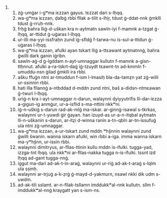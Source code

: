 <ol>
  <li>
    <ol>
      <li>zġ-umġar i-gʷma iɛzzan gayus. tɛzzat dari s-lḥqq.</li>
      <li>wa-gʷma iɛzzan, ḍalbġ rbbi fllak a-tilit s-lh̬ir, tdust ġ-ddat-nnk ġmklli tdust ġ-rruḥ-nnk.</li>
      <li>frḥġ bahra lliġ-d-uškan kra n-aytmatn sawln-iyi f-mamnk a-tzgat ġ-lḥqq, ar-ttidut ġ-uġaras l-lḥqq.</li>
      <li>ur-illi ma-yyi-issfraḥn zund iġ-sfldġ f-tarwa-nu is-sul-a-ttidun ġ-uġaras l-lḥqq.</li>
      <li>wa-gʷma iɛzzan, afulki ayan tskart lliġ a-ttɛawant aytmatnnġ, bahra ġwilli dark ganin iġribn.</li>
      <li>sawln-aġ-d ġ-lgddam n-ayt-umnaggar kullutn f-mamnk a-gisn-ttḥnnut. afulki a-ra-tskrt-daġ iġ-tzuydt tɛawnt-tn ad-kmmln f-umuddu-nsn ġilad ġmklli ira rbbi.</li>
      <li>ašku ffuġn ntni ar-tmuddun f-ism l-lmasiḥ bla-da-tamẓn yat zġ-willi ur-ssinnin rbbi.</li>
      <li>hati illa fllannġ a-ntbddad d-mddn zund ntni, baš a-didsn-ntmɛawan ġ-twuri l-lḥqq.</li>
      <li>uriġ-n kra i-ayt-umnaggar n-darun, walaynni dyiyyutrifis lli-dar-iɛzza a-gigun-ig anmġur, ur-a-isflid s-ma-nttini nkkʷni.</li>
      <li>iġ-n-uškiġ s-darun rad-ak-mlġ ma-iskar. ar-ginnġ-isawal s-tkrkas, walaynni ur-t-yuwdi ġir ġayan. han izuyd-as ur-a-n-itqbal aytmatn lli-n-uškanin s-darun, ar-itẓi d-winna ranin a-tn-qbln ar-tn-issufuġ ula ntni zġ-umnaggar.</li>
      <li>wa-gʷma iɛzzan, a-ur-tskart zund mddn ʷh̬šnnin walaynni zund ġwilli šwanin. wanna iskarn afulki, win rbbi a-iga. imma wanna iskarn ma-yʷh̬šnn, ur-issin rbbi.</li>
      <li>walaynni dimitryus, ar-fllas-ttinin kullu mddn is-ifulki. tugga-yad, izzga-tnt lḥqq. ula nkkʷni ar-fllas-nakka tugga n-is-ifulki. tssnt izd lḥqq ad-gant tugga-nnġ.</li>
      <li>iggut ma-dari ad-ak-t-in-araġ, walaynni ur-riġ ad-ak-t-araġ s-lqlm ula ṣṣmḥ.</li>
      <li>walaynni ar-trjuġ a-k-ẓrġ ġ-mayd-d-yakmurn, nsawl nkki dik udm s-uwdm.</li>
      <li>ad-ak-tili sslamt. ar-n-fllak-tsllamn imddukkʷal-nnk kullutn. sllm f-imddukkʷal-nnġ kraygatt yan s-ism-ns.</li>
    </ol>
  </li>
</ol>
